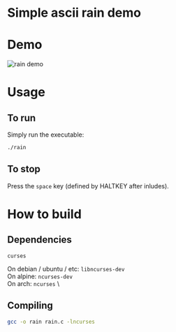 # Simple ascii rain demo

# Demo
![rain demo](https://github.com/x2DA/rainc/assets/demo.gif)

# Usage
## To run
Simply run the executable:
```sh
./rain
```

## To stop
Press the `space` key (defined by HALTKEY after inludes).

# How to build
## Dependencies
`curses`

On debian / ubuntu / etc: `libncurses-dev` \
On alpine: `ncurses-dev` \
On arch: `ncurses` \

## Compiling
```sh
gcc -o rain rain.c -lncurses
```

